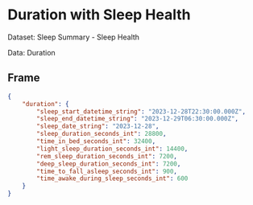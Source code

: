 # Duration with Sleep Health

Dataset: Sleep Summary - Sleep Health

Data: Duration

## Frame

```Json
{
    "duration": {
        "sleep_start_datetime_string": "2023-12-28T22:30:00.000Z",
        "sleep_end_datetime_string": "2023-12-29T06:30:00.000Z",
        "sleep_date_string": "2023-12-28",
        "sleep_duration_seconds_int": 28800,
        "time_in_bed_seconds_int": 32400,
        "light_sleep_duration_seconds_int": 14400,
        "rem_sleep_duration_seconds_int": 7200,
        "deep_sleep_duration_seconds_int": 7200,
        "time_to_fall_asleep_seconds_int": 900,
        "time_awake_during_sleep_seconds_int": 600
    }
}
```
